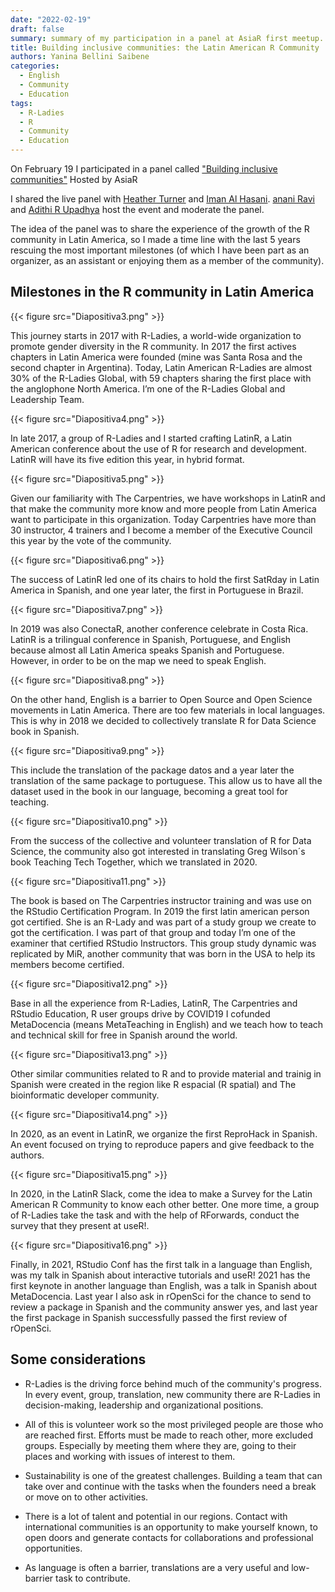 ```yaml
---
date: "2022-02-19"
draft: false
summary: summary of my participation in a panel at AsiaR first meetup.
title: Building inclusive communities: the Latin American R Community
authors: Yanina Bellini Saibene
categories:
  - English
  - Community
  - Education
tags: 
  - R-Ladies
  - R
  - Community
  - Education
---
```


On February 19 I participated in a panel called ["Building inclusive communities"](https://twitter.com/AsiaR_comm/status/1491916831522639876?s=20&t=eZl8e_Yn341iAaL05tms7w) Hosted by AsiaR


I shared the live panel with [Heather Turner](https://www.heatherturner.net/) and  [Iman Al Hasani](). [anani Ravi](http://www.talarify.co.za/About-Us/) and [Adithi R Upadhya](https://twitter.com/malvikaSharan) host the event and moderate the panel.


The idea of the panel was to share the experience of the growth of the R community in Latin America, so I made a time line with the last 5 years rescuing the most important milestones (of which I have been part as an organizer, as an assistant or enjoying them as a member of the community).

## Milestones in the R community in Latin America

{{< figure src="Diapositiva3.png" >}}

This journey starts in 2017 with R-Ladies, a world-wide organization to promote gender diversity in the R community. In 2017 the first actives chapters in Latin America were founded (mine was Santa Rosa and the second chapter in Argentina). Today, Latin American R-Ladies are almost 30% of the R-Ladies Global, with 59 chapters sharing the first place with the anglophone North America. I’m one of the R-Ladies Global and Leadership Team.

{{< figure src="Diapositiva4.png" >}}

In late 2017, a group of R-Ladies and I started crafting LatinR, a Latin American conference about the use of R for research and development. LatinR will have its five edition this year, in hybrid format.   

{{< figure src="Diapositiva5.png" >}}

Given our familiarity with The Carpentries, we have workshops in LatinR and that make the community more know and more people from Latin America want to participate in this organization. Today Carpentries have more than 30 instructor, 4 trainers and I become a member of the Executive Council this year by the vote of the community. 

{{< figure src="Diapositiva6.png" >}}

The success of LatinR led one of its chairs to hold the first SatRday in Latin America in Spanish, and one year later, the first in Portuguese in Brazil. 

{{< figure src="Diapositiva7.png" >}}

In 2019 was also ConectaR, another conference celebrate in Costa Rica. 
LatinR is a trilingual conference in Spanish, Portuguese, and English because almost all Latin America speaks Spanish and Portuguese. However, in order to be on the map we need to speak English.  

{{< figure src="Diapositiva8.png" >}}

On the other hand, English is a barrier to Open Source and Open Science movements in Latin America. There are too few materials in local languages. This is why in 2018 we decided to collectively translate R for Data Science book in Spanish. 

{{< figure src="Diapositiva9.png" >}}

This include the translation of the package datos and a year later the translation of the same package to portuguese.  This allow us to have all the dataset used in the book in our language, becoming a great tool for teaching.

{{< figure src="Diapositiva10.png" >}}

From the success of the collective and volunteer translation of R for Data Science, the community also got interested in translating Greg Wilson´s book Teaching Tech Together, which we translated in 2020. 

{{< figure src="Diapositiva11.png" >}}

The book is based on The Carpentries instructor training and was use on the RStudio Certification Program. In 2019 the first latin american person got certified. She is an R-Lady and was part of a study group we create to got the certification. I was part of that group and today I’m one of the examiner that certified RStudio Instructors.  This group study dynamic was replicated by MiR, another community that was born in the USA to help its members become certified.

{{< figure src="Diapositiva12.png" >}}

Base in all the experience from R-Ladies, LatinR, The Carpentries and RStudio Education, R user groups drive by COVID19 I cofunded MetaDocencia (means MetaTeaching in English) and we teach how to teach and technical skill for free in Spanish around the world.

{{< figure src="Diapositiva13.png" >}}

Other similar communities related to R and to provide material and trainig in Spanish were created in the region like R espacial (R spatial) and The bioinformatic developer community.

{{< figure src="Diapositiva14.png" >}}

In 2020, as an event in LatinR, we organize the first ReproHack in Spanish. An event focused on trying to reproduce papers and give feedback to the authors.

{{< figure src="Diapositiva15.png" >}}

In 2020, in the LatinR Slack, come the idea to make a Survey for the Latin American R Community to know each other better.  One more time, a group of R-Ladies take the task and with the help of RForwards, conduct the survey that they present at useR!.

{{< figure src="Diapositiva16.png" >}}

Finally, in 2021, RStudio Conf has the first talk in a language than English, was my talk in Spanish about interactive tutorials and useR! 2021 has the first keynote in another language than English, was a talk in Spanish about MetaDocencia. Last year I also ask in rOpenSci for the chance to send to review a package in Spanish and the community answer yes, and last year the first package in Spanish successfully passed the first review of rOpenSci.

## Some considerations

* R-Ladies is the driving force behind much of the community's progress.  In every event, group, translation, new community there are R-Ladies in decision-making, leadership and organizational positions.

* All of this is volunteer work so the most privileged people are those who are reached first.  Efforts must be made to reach other, more excluded groups.  Especially by meeting them where they are, going to their places and working with issues of interest to them.

* Sustainability is one of the greatest challenges.  Building a team that can take over and continue with the tasks when the founders need a break or move on to other activities.

* There is a lot of talent and potential in our regions.  Contact with international communities is an opportunity to make yourself known, to open doors and generate contacts for collaborations and professional opportunities.

* As language is often a barrier, translations are a very useful and low-barrier task to contribute.
